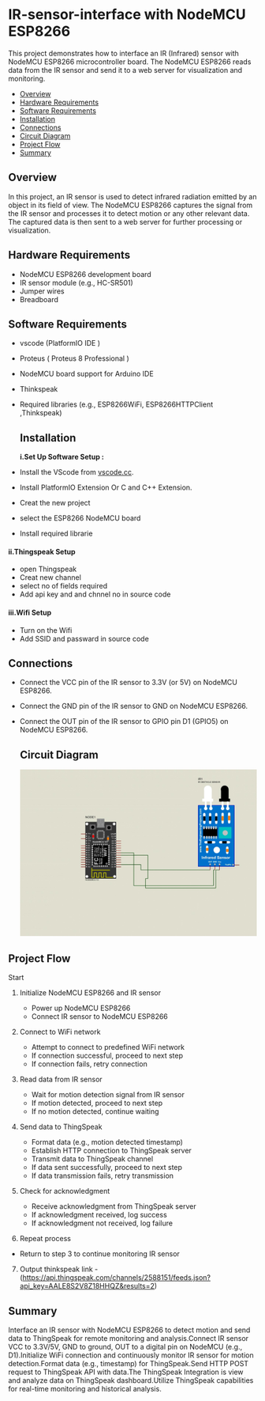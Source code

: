 # IR-sensor-interface with NodeMCU ESP8266

This project demonstrates how to interface an IR (Infrared) sensor with NodeMCU ESP8266 microcontroller board. 
The NodeMCU ESP8266 reads data from the IR sensor and send it to a web server for visualization and monitoring.

- [Overview](#overview)
- [Hardware Requirements](#hardware-requirements)
- [Software Requirements](#software-requirements)
- [Installation](#installation)
- [Connections](#connections)
- [Circuit Diagram](#circuit-diagram)
- [Project Flow](#project-flow)
- [Summary](#summary)



## Overview
In this project, an IR sensor is used to detect infrared radiation emitted by an object in its field of view. The NodeMCU ESP8266 captures the signal from the IR sensor and processes it to detect motion or any other relevant data. The captured data is then sent to a web server for further processing or visualization.

## Hardware Requirements

- NodeMCU ESP8266 development board
- IR sensor module (e.g., HC-SR501)
- Jumper wires
- Breadboard

## Software Requirements

- vscode (PlatformIO IDE )
- Proteus ( Proteus 8 Professional )
- NodeMCU board support for Arduino IDE
- Thinkspeak
- Required libraries (e.g., ESP8266WiFi, ESP8266HTTPClient ,Thinkspeak)

  ## Installation

  **i.Set Up Software Setup :**
 - Install the VScode from [vscode.cc](https://code.visualstudio.com/download).
 - Install PlatformIO Extension Or C and C++ Extension.
 - Creat the new project
 - select the ESP8266 NodeMCU board
 - Install  required librarie

#### ii.Thingspeak  Setup
 - open Thingspeak
 - Creat new channel
 - select  no of fields required
 - Add api key and and chnnel no in source code

  #### iii.Wifi Setup
 - Turn on the Wifi
 - Add SSID and passward in source code


  ## Connections
  
- Connect the VCC pin of the IR sensor to 3.3V (or 5V) on NodeMCU ESP8266.
- Connect the GND pin of the IR sensor to GND on NodeMCU ESP8266.
- Connect the OUT pin of the IR sensor to GPIO pin D1 (GPIO5) on NodeMCU ESP8266.

  ## Circuit Diagram
  ![Circuit Diagram](./Image/IRSensor.jpg)

## Project Flow

Start

1. Initialize NodeMCU ESP8266 and IR sensor
   - Power up NodeMCU ESP8266
   - Connect IR sensor to NodeMCU ESP8266

2. Connect to WiFi network
   - Attempt to connect to predefined WiFi network
   - If connection successful, proceed to next step
   - If connection fails, retry connection

3. Read data from IR sensor
   - Wait for motion detection signal from IR sensor
   - If motion detected, proceed to next step
   - If no motion detected, continue waiting

4. Send data to ThingSpeak
   - Format data (e.g., motion detected timestamp)
   - Establish HTTP connection to ThingSpeak server
   - Transmit data to ThingSpeak channel
   - If data sent successfully, proceed to next step
   - If data transmission fails, retry transmission

5. Check for acknowledgment
   - Receive acknowledgment from ThingSpeak server
   - If acknowledgment received, log success
   - If acknowledgment not received, log failure

6.  Repeat process
   - Return to step 3 to continue monitoring IR sensor

 7. Output
   thinkspeak link - (https://api.thingspeak.com/channels/2588151/feeds.json?api_key=AALE8S2V8Z18HHQZ&results=2)

## Summary

 Interface an IR sensor with NodeMCU ESP8266 to detect motion and send data to ThingSpeak for remote monitoring and analysis.Connect IR sensor VCC to 3.3V/5V, GND to ground, OUT to a digital pin on NodeMCU (e.g., D1).Initialize WiFi connection and continuously monitor IR sensor for motion detection.Format data (e.g., timestamp) for ThingSpeak.Send HTTP POST request to ThingSpeak API with data.The ThingSpeak Integration  is view and analyze data on ThingSpeak dashboard.Utilize ThingSpeak capabilities for real-time monitoring and historical analysis.
 
 

     

  
  
